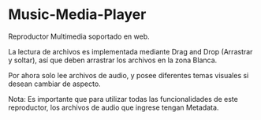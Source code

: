 # Music-Media-Player
Reproductor Multimedia soportado en web.

La lectura de archivos es implementada mediante Drag and Drop (Arrastrar y soltar), así que deben arrastrar los archivos en la zona Blanca.

Por ahora solo lee archivos de audio, y posee diferentes temas visuales si desean cambiar de aspecto.

Nota: Es importante que para utilizar todas las funcionalidades de este reproductor, los archivos de audio que ingrese tengan Metadata.
